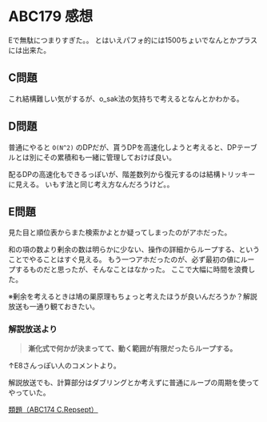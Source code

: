 # ABC179 感想

Eで無駄につまりすぎた。。
とはいえパフォ的には1500ちょいでなんとかプラスには出来た。

## C問題

これ結構難しい気がするが、o_sak法の気持ちで考えるとなんとかわかる。

## D問題

普通にやると `O(N^2)` のDPだが、貰うDPを高速化しようと考えると、DPテーブルとは別にその累積和も一緒に管理しておけば良い。

配るDPの高速化もできるっぽいが、階差数列から復元するのは結構トリッキーに見える。
いもす法と同じ考え方なんだろうけど。。

## E問題

見た目と順位表からまた検索かよとか疑ってしまったのがアホだった。

和の項の数より剰余の数は明らかに少ない、操作の詳細からループする、ということでやることはすぐ見える。
もう一つアホだったのが、必ず最初の値にループするものだと思ったが、そんなことはなかった。
ここで大幅に時間を浪費した。

※剰余を考えるときは鳩の巣原理もちょっと考えたほうが良いんだろうか？解説放送も一通り観ておきたい。

### 解説放送より

> **漸化式で何かが決まってて、動く範囲が有限だったらループする。**

↑E8さんっぽい人のコメントより。

解説放送でも、計算部分はダブリングとか考えずに普通にループの周期を使ってやっていた。

[類題（ABC174 C.Repsept）](https://atcoder.jp/contests/abc174/tasks/abc174_c)
